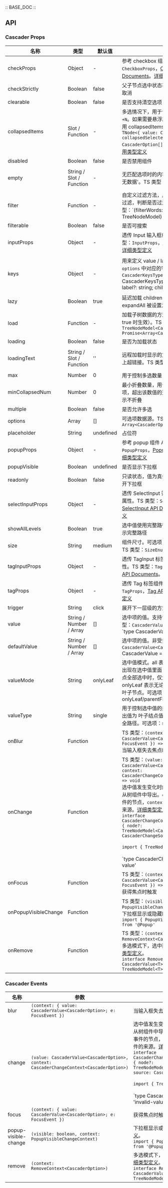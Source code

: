 :: BASE_DOC ::

## API
### Cascader Props

名称 | 类型 | 默认值 | 说明 | 必传
-- | -- | -- | -- | --
checkProps | Object | - | 参考 checkbox 组件 API。TS 类型：`CheckboxProps`，[Checkbox API Documents](./checkbox?tab=api)。[详细类型定义](https://github.com/Tencent/tdesign-vue/tree/develop/src/cascader/type.ts) | N
checkStrictly | Boolean | false | 父子节点选中状态不再关联，可各自选中或取消 | N
clearable | Boolean | false | 是否支持清空选项 | N
collapsedItems | Slot / Function | - | 多选情况下，用于设置折叠项内容，默认为 `+N`。如果需要悬浮就显示其他内容，可以使用 collapsedItems 自定义。TS 类型：`TNode<{ value: CascaderOption[]; collapsedSelectedItems: CascaderOption[]; count: number }>`。[通用类型定义](https://github.com/Tencent/tdesign-vue/blob/develop/src/common.ts) | N
disabled | Boolean | false | 是否禁用组件 | N
empty | String / Slot / Function | - | 无匹配选项时的内容，默认全局配置为 '暂无数据'。TS 类型：`string | TNode`。[通用类型定义](https://github.com/Tencent/tdesign-vue/blob/develop/src/common.ts) | N
filter | Function | - | 自定义过滤方法，用于对现有数据进行搜索过滤，判断是否过滤某一项数据。TS 类型：`(filterWords: string, node: TreeNodeModel) => boolean | Promise<boolean>` | N
filterable | Boolean | false | 是否可搜索 | N
inputProps | Object | - | 透传 Input 输入框组件的全部属性。TS 类型：`InputProps`，[Input API Documents](./input?tab=api)。[详细类型定义](https://github.com/Tencent/tdesign-vue/tree/develop/src/cascader/type.ts) | N
keys | Object | - | 用来定义 value / label / children 在 `options` 中对应的字段别名。TS 类型：`CascaderKeysType` `interface CascaderKeysType { value?: string; label?: string; children?: string | boolean }`。[通用类型定义](https://github.com/Tencent/tdesign-vue/blob/develop/src/common.ts)。[详细类型定义](https://github.com/Tencent/tdesign-vue/tree/develop/src/cascader/type.ts) | N
lazy | Boolean | true | 延迟加载 children 为 true 的子节点，即使 expandAll 被设置为 true，也同样延迟加载 | N
load | Function | - | 加载子树数据的方法（仅当节点 children 为 true 时生效）。TS 类型：`(node: TreeNodeModel<CascaderOption>) => Promise<Array<CascaderOption>>` | N
loading | Boolean | false | 是否为加载状态 | N
loadingText | String / Slot / Function | '' | 远程加载时显示的文字，支持自定义。如加上超链接。TS 类型：`string | TNode`。[通用类型定义](https://github.com/Tencent/tdesign-vue/blob/develop/src/common.ts) | N
max | Number | 0 | 用于控制多选数量，值为 0 则不限制 | N
minCollapsedNum | Number | 0 | 最小折叠数量，用于多选情况下折叠选中项，超出该数值的选中项折叠。值为 0 则表示不折叠 | N
multiple | Boolean | false | 是否允许多选 | N
options | Array | [] | 可选项数据源。TS 类型：`Array<CascaderOption>` | N
placeholder | String | undefined | 占位符 | N
popupProps | Object | - | 参考 popup 组件 API。TS 类型：`PopupProps`，[Popup API Documents](./popup?tab=api)。[详细类型定义](https://github.com/Tencent/tdesign-vue/tree/develop/src/cascader/type.ts) | N
popupVisible | Boolean | undefined | 是否显示下拉框 | N
readonly | Boolean | false | 只读状态，值为真会隐藏输入框，且无法打开下拉框 | N
selectInputProps | Object | - | 透传 SelectInput 筛选器输入框组件的全部属性。TS 类型：`SelectInputProps`，[SelectInput API Documents](./select-input?tab=api)。[详细类型定义](https://github.com/Tencent/tdesign-vue/tree/develop/src/cascader/type.ts) | N
showAllLevels | Boolean | true | 选中值使用完整路径，输入框在单选时也显示完整路径 | N
size | String | medium | 组件尺寸。可选项：large/medium/small。TS 类型：`SizeEnum`。[通用类型定义](https://github.com/Tencent/tdesign-vue/blob/develop/src/common.ts) | N
tagInputProps | Object | - | 透传 TagInput 标签输入框组件的全部属性。TS 类型：`TagInputProps`，[TagInput API Documents](./tag-input?tab=api)。[详细类型定义](https://github.com/Tencent/tdesign-vue/tree/develop/src/cascader/type.ts) | N
tagProps | Object | - | 透传 Tag 标签组件全部属性。TS 类型：`TagProps`，[Tag API Documents](./tag?tab=api)。[详细类型定义](https://github.com/Tencent/tdesign-vue/tree/develop/src/cascader/type.ts) | N
trigger | String | click | 展开下一层级的方式。可选项：click/hover | N
value | String / Number / Array | [] | 选中项的值。支持语法糖 `v-model`。TS 类型：`CascaderValue<CascaderOption>` `type CascaderValue<T extends TreeOptionData = TreeOptionData> = string | number | T | Array<CascaderValue<T>>`。[通用类型定义](https://github.com/Tencent/tdesign-vue/blob/develop/src/common.ts)。[详细类型定义](https://github.com/Tencent/tdesign-vue/tree/develop/src/cascader/type.ts) | N
defaultValue | String / Number / Array | [] | 选中项的值。非受控属性。TS 类型：`CascaderValue<CascaderOption>` `type CascaderValue<T extends TreeOptionData = TreeOptionData> = string | number | T | Array<CascaderValue<T>>`。[通用类型定义](https://github.com/Tencent/tdesign-vue/blob/develop/src/common.ts)。[详细类型定义](https://github.com/Tencent/tdesign-vue/tree/develop/src/cascader/type.ts) | N
valueMode | String | onlyLeaf | 选中值模式。all 表示父节点和子节点全部会出现在选中值里面；parentFirst 表示当子节点全部选中时，仅父节点在选中值里面；onlyLeaf 表示无论什么情况，选中值仅呈现叶子节点。可选项：onlyLeaf/parentFirst/all | N
valueType | String | single | 用于控制选中值的类型。single 表示输入输出值为 叶子结点值， full 表示输入输出值为全路径。可选项：single/full | N
onBlur | Function |  | TS 类型：`(context: { value: CascaderValue<CascaderOption>; e: FocusEvent }) => void`<br/>当输入框失去焦点时触发 | N
onChange | Function |  | TS 类型：`(value: CascaderValue<CascaderOption>, context: CascaderChangeContext<CascaderOption>) => void`<br/>选中值发生变化时触发。TreeNodeModel 从树组件中导出。`context.node` 表示触发事件的节点，`context.source` 表示触发事件的来源。[详细类型定义](https://github.com/Tencent/tdesign-vue/tree/develop/src/cascader/type.ts)。<br/>`interface CascaderChangeContext<CascaderOption> { node?: TreeNodeModel<CascaderOption>; source: CascaderChangeSource }`<br/><br/>`import { TreeNodeModel } from '@Tree'`<br/><br/>`type CascaderChangeSource = 'invalid-value' | 'check' | 'clear' | 'uncheck'`<br/> | N
onFocus | Function |  | TS 类型：`(context: { value: CascaderValue<CascaderOption>; e: FocusEvent }) => void`<br/>获得焦点时触发 | N
onPopupVisibleChange | Function |  | TS 类型：`(visible: boolean, context: PopupVisibleChangeContext) => void`<br/>下拉框显示或隐藏时触发。[详细类型定义](https://github.com/Tencent/tdesign-vue/tree/develop/src/cascader/type.ts)。<br/>`import { PopupVisibleChangeContext } from '@Popup'`<br/> | N
onRemove | Function |  | TS 类型：`(context: RemoveContext<CascaderOption>) => void`<br/>多选模式下，选中数据被移除时触发。[详细类型定义](https://github.com/Tencent/tdesign-vue/tree/develop/src/cascader/type.ts)。<br/>`interface RemoveContext<T> { value: CascaderValue<T>; node: TreeNodeModel<T> }`<br/> | N

### Cascader Events

名称 | 参数 | 描述
-- | -- | --
blur | `(context: { value: CascaderValue<CascaderOption>; e: FocusEvent })` | 当输入框失去焦点时触发
change | `(value: CascaderValue<CascaderOption>, context: CascaderChangeContext<CascaderOption>)` | 选中值发生变化时触发。TreeNodeModel 从树组件中导出。`context.node` 表示触发事件的节点，`context.source` 表示触发事件的来源。[详细类型定义](https://github.com/Tencent/tdesign-vue/tree/develop/src/cascader/type.ts)。<br/>`interface CascaderChangeContext<CascaderOption> { node?: TreeNodeModel<CascaderOption>; source: CascaderChangeSource }`<br/><br/>`import { TreeNodeModel } from '@Tree'`<br/><br/>`type CascaderChangeSource = 'invalid-value' | 'check' | 'clear' | 'uncheck'`<br/>
focus | `(context: { value: CascaderValue<CascaderOption>; e: FocusEvent })` | 获得焦点时触发
popup-visible-change | `(visible: boolean, context: PopupVisibleChangeContext)` | 下拉框显示或隐藏时触发。[详细类型定义](https://github.com/Tencent/tdesign-vue/tree/develop/src/cascader/type.ts)。<br/>`import { PopupVisibleChangeContext } from '@Popup'`<br/>
remove | `(context: RemoveContext<CascaderOption>)` | 多选模式下，选中数据被移除时触发。[详细类型定义](https://github.com/Tencent/tdesign-vue/tree/develop/src/cascader/type.ts)。<br/>`interface RemoveContext<T> { value: CascaderValue<T>; node: TreeNodeModel<T> }`<br/>
